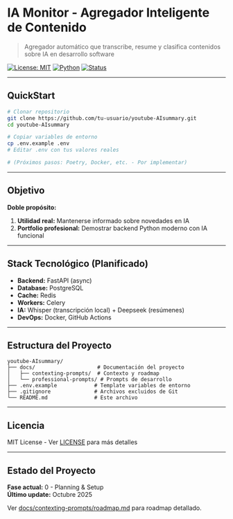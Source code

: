 # IA Monitor - Agregador Inteligente de Contenido

> Agregador automático que transcribe, resume y clasifica contenidos sobre IA en desarrollo software

[![License: MIT](https://img.shields.io/badge/License-MIT-yellow.svg)](https://opensource.org/licenses/MIT)
[![Python](https://img.shields.io/badge/Python-3.11+-blue.svg)](https://www.python.org/downloads/)
[![Status](https://img.shields.io/badge/Status-En%20Desarrollo-orange.svg)]()

---

## QuickStart

```bash
# Clonar repositorio
git clone https://github.com/tu-usuario/youtube-AIsummary.git
cd youtube-AIsummary

# Copiar variables de entorno
cp .env.example .env
# Editar .env con tus valores reales

# (Próximos pasos: Poetry, Docker, etc. - Por implementar)
```

---

## Objetivo

**Doble propósito:**
1. **Utilidad real:** Mantenerse informado sobre novedades en IA
2. **Portfolio profesional:** Demostrar backend Python moderno con IA funcional

---

## Stack Tecnológico (Planificado)

- **Backend:** FastAPI (async)
- **Database:** PostgreSQL
- **Cache:** Redis
- **Workers:** Celery
- **IA:** Whisper (transcripción local) + Deepseek (resúmenes)
- **DevOps:** Docker, GitHub Actions

---

## Estructura del Proyecto

```
youtube-AIsummary/
├── docs/                    # Documentación del proyecto
│   ├── contexting-prompts/  # Contexto y roadmap
│   └── professional-prompts/ # Prompts de desarrollo
├── .env.example            # Template variables de entorno
├── .gitignore              # Archivos excluidos de Git
└── README.md               # Este archivo
```

---

## Licencia

MIT License - Ver [LICENSE](LICENSE) para más detalles

---

## Estado del Proyecto

**Fase actual:** 0 - Planning & Setup  
**Último update:** Octubre 2025

Ver [docs/contexting-prompts/roadmap.md](docs/contexting-prompts/roadmap.md) para roadmap detallado.
